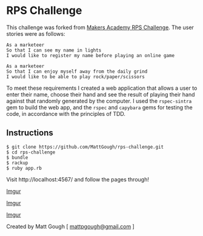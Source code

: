 RPS Challenge
=============

This challenge was forked from [Makers Academy RPS Challenge](https://github.com/makersacademy/rps-challenge).
The user stories were as follows:
```
As a marketeer
So that I can see my name in lights
I would like to register my name before playing an online game

As a marketeer
So that I can enjoy myself away from the daily grind
I would like to be able to play rock/paper/scissors
```
To meet these requirements I created a web application that allows a user to enter their name, choose their hand and see the result of playing their hand against that randomly generated by the computer. I used the `rspec-sintra` gem to build the web app, and the `rspec` and `capybara` gems for testing the code, in accordance with the principles of TDD.

Instructions
------------
```
$ git clone https://github.com/MattGough/rps-challenge.git
$ cd rps-challenge
$ bundle
$ rackup
$ ruby app.rb
```
Visit http://localhost:4567/ and follow the pages through!

[Imgur](http://i.imgur.com/7CEeJDJ.png)

[Imgur](http://i.imgur.com/9zOu3K0.png)

[Imgur](http://i.imgur.com/MIMmkDo.png)

Created by Matt Gough [ mattpgough@gmail.com ]
